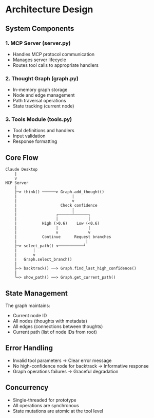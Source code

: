 # Architecture Design

## System Components

### 1. MCP Server (server.py)
- Handles MCP protocol communication
- Manages server lifecycle
- Routes tool calls to appropriate handlers

### 2. Thought Graph (graph.py)
- In-memory graph storage
- Node and edge management
- Path traversal operations
- State tracking (current node)

### 3. Tools Module (tools.py)
- Tool definitions and handlers
- Input validation
- Response formatting

## Core Flow

```
Claude Desktop
    |
    v
MCP Server
    |
    ├─> think() ──────> Graph.add_thought()
    |                        |
    |                        v
    |                   Check confidence
    |                        |
    |                 ┌──────┴──────┐
    |                 |             |
    |           High (>0.6)    Low (<0.6)
    |                 |             |
    |                 v             v
    |           Continue      Request branches
    |                              |
    ├─> select_path() <───────────┘
    |       |
    |       v
    |   Graph.select_branch()
    |
    ├─> backtrack() ──> Graph.find_last_high_confidence()
    |
    └─> show_path() ──> Graph.get_current_path()
```

## State Management

The graph maintains:
- Current node ID
- All nodes (thoughts with metadata)
- All edges (connections between thoughts)
- Current path (list of node IDs from root)

## Error Handling

- Invalid tool parameters → Clear error message
- No high-confidence node for backtrack → Informative response
- Graph operations failures → Graceful degradation

## Concurrency

- Single-threaded for prototype
- All operations are synchronous
- State mutations are atomic at the tool level
